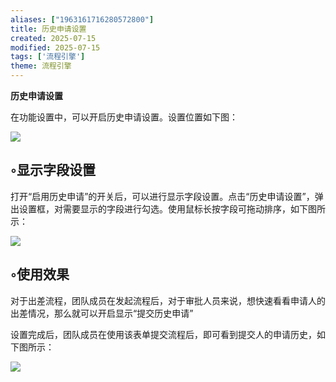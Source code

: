 ```yaml
---
aliases: ["1963161716280572800"]
title: 历史申请设置
created: 2025-07-15
modified: 2025-07-15
tags: ['流程引擎']
theme: 流程引擎
---
```


**历史申请设置**

在功能设置中，可以开启历史申请设置。设置位置如下图：

![](9c5768818959ffe423238fdedccc66b0.jpg)

## ◦显示字段设置

打开“启用历史申请”的开关后，可以进行显示字段设置。点击“历史申请设置”，弹出设置框，对需要显示的字段进行勾选。使用鼠标长按字段可拖动排序，如下图所示：

![](5ed263e8b331e0be473166beecfeb21c.jpg)

## ◦使用效果

对于出差流程，团队成员在发起流程后，对于审批人员来说，想快速看看申请人的出差情况，那么就可以开启显示“提交历史申请”

设置完成后，团队成员在使用该表单提交流程后，即可看到提交人的申请历史，如下图所示：

![](4a62bb5000e5b53d7160e93d3499b3eb.jpg)